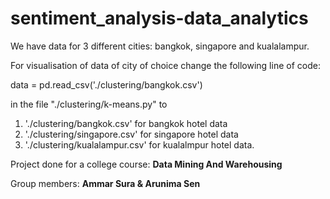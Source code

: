 # sentiment_analysis-data_analytics
We have data for 3 different cities: bangkok, singapore and kualalampur. 

For visualisation of data of city of choice change the following line of code:

data = pd.read_csv('./clustering/bangkok.csv')

in the file "./clustering/k-means.py" to 
1. './clustering/bangkok.csv' for bangkok hotel data
2. './clustering/singapore.csv' for singapore hotel data
3. './clustering/kualalampur.csv' for kualalmpur hotel data.

Project done for a college course: **Data Mining And Warehousing**

Group members: **Ammar Sura & Arunima Sen**
